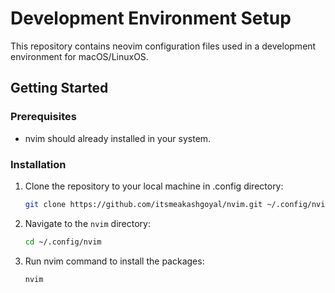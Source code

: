 # Development Environment Setup

This repository contains neovim configuration files used in a development environment for macOS/LinuxOS.

## Getting Started

### Prerequisites

- nvim should already installed in your system.

### Installation

1. Clone the repository to your local machine in .config directory:
   ```sh
   git clone https://github.com/itsmeakashgoyal/nvim.git ~/.config/nvim
   ```
2. Navigate to the `nvim` directory:
   ```sh
   cd ~/.config/nvim
   ```
3. Run nvim command to install the packages:
   ```sh
   nvim
   ```
